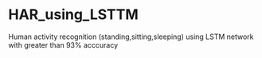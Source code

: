 # HAR_using_LSTTM
Human activity recognition (standing,sitting,sleeping) using LSTM network with greater than 93% acccuracy
